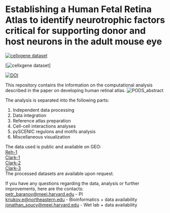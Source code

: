 # Establishing a Human Fetal Retina Atlas to identify neurotrophic factors critical for supporting donor and host neurons in the adult mouse eye<br />
[![cellxgene dataset](https://img.shields.io/badge/https%3A%2F%2Fimg.shields.io%2Fbadge%2Fcellxgene-dataset-green?style=flat&label=CellXGene&link=https%3A%2F%2Fcellxgene.cziscience.com%2Fcollections%2Fc11009b8-b113-4a99-9890-78b2f9df9d79
)]([https://cellxgene.cziscience.com/e/your-dataset-id](https://cellxgene.cziscience.com/collections/c11009b8-b113-4a99-9890-78b2f9df9d79))

[![cellxgene dataset](https://img.shields.io/badge/https%3A%2F%2Fimg.shields.io%2Fbadge%2Fcellxgene-dataset-green?style=flat&label=CellXGene&link=https%3A%2F%2Fcellxgene.cziscience.com%2Fcollections%2Fc11009b8-b113-4a99-9890-78b2f9df9d79
)]

<a href="https://cellxgene.cziscience.com/collections/c11009b8-b113-4a99-9890-78b2f9df9d79"><img src="https://img.shields.io/badge/https%3A%2F%2Fimg.shields.io%2Fbadge%2Fcellxgene-dataset-green?style=flat&label=CellXGene&link=https%3A%2F%2Fcellxgene.cziscience.com%2Fcollections%2Fc11009b8-b113-4a99-9890-78b2f9df9d79" alt="DOI"></a> <br />

This repository contains the information on the computational analysis described in the paper on developing human retinal atlas.
![PODS_abstract](https://github.com/mcrewcow/fetal_retina_PODs_Soucy_Kriukov/assets/77118598/bca539aa-2314-4a4e-8358-4f6d862394e7)



The analysis is separated into the following parts:
1. Independent data processing
2. Data integration
3. Reference atlas preparation
4. Cell-cell interactions analyses
5. pySCENIC regulons and motifs analysis
6. Miscellaneous visualization
                
The data used is public and available on GEO: <br />
[Reh-1](https://www.ncbi.nlm.nih.gov/geo/query/acc.cgi?acc=GSE142526) <br />
[Clark-1](https://www.ncbi.nlm.nih.gov/geo/query/acc.cgi?acc=GSE116106) <br />
[Clark-2](https://www.ncbi.nlm.nih.gov/geo/query/acc.cgi?acc=GSE122970) <br />
[Clark-3](https://www.ncbi.nlm.nih.gov/geo/query/acc.cgi?acc=GSE138002) <br />
The processed datasets are available upon request. <br />

If you have any questions regarding the data, analysis or further improvements, here are the contacts: <br />
petr_baranov@meei.harvard.edu - PI\
kriukov.e@northeastern.edu - Bioinformatics + data availability\
jonathan_soucy@meei.harvard.edu - Wet lab + data availability<br />
<br />
